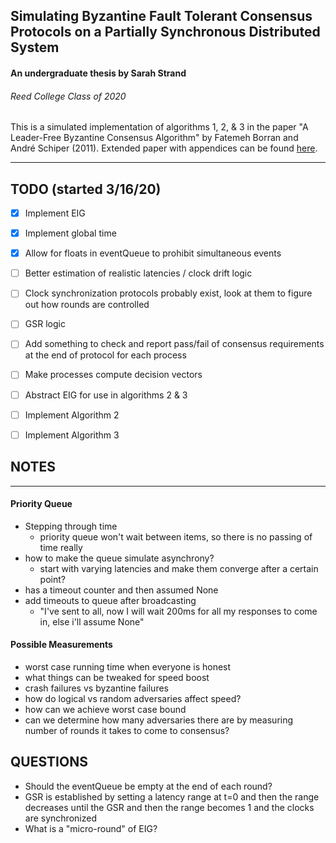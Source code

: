 ## Simulating Byzantine Fault Tolerant Consensus Protocols on a Partially Synchronous Distributed System
#### An undergraduate thesis by Sarah Strand
###### Reed College Class of 2020

This is a simulated implementation of algorithms 1, 2, & 3 in the paper "A Leader-Free Byzantine Consensus Algorithm" by Fatemeh Borran and André Schiper (2011). Extended paper with appendices can be found [here](http://citeseerx.ist.psu.edu/viewdoc/download?doi=10.1.1.178.4470&rep=rep1&type=pdf "A Leader-Free Byzantine Consensus Algorithm").
______

## TODO (started 3/16/20)
- [x] Implement EIG
- [x] Implement global time
- [x] Allow for floats in eventQueue to prohibit simultaneous events
- [ ] Better estimation of realistic latencies / clock drift logic
- [ ] Clock synchronization protocols probably exist, look at them to figure out how rounds are controlled
- [ ] GSR logic
- [ ] Add something to check and report pass/fail of consensus requirements at the end of protocol for each process
- [ ] Make processes compute decision vectors
- [ ] Abstract EIG for use in algorithms 2 & 3
- [ ] Implement Algorithm 2
- [ ] Implement Algorithm 3


## NOTES
---
#### Priority Queue 
* Stepping through time
    - priority queue won't wait between items, so there is no passing of time really
* how to make the queue simulate asynchrony?
    - start with varying latencies and make them converge after a certain point?
* has a timeout counter and then assumed None
* add timeouts to queue after broadcasting
    - "I've sent to all, now I will wait 200ms for all my responses to come in, else i'll assume None"


#### Possible Measurements
* worst case running time when everyone is honest
* what things can be tweaked for speed boost
* crash failures vs byzantine failures
* how do logical vs random adversaries affect speed?
* how can we achieve worst case bound
* can we determine how many adversaries there are by measuring number of rounds it takes to come to consensus?
     
     
## QUESTIONS
* Should the eventQueue be empty at the end of each round?
* GSR is established by setting a latency range at t=0 and then the range decreases until the GSR and then the range becomes 1 and the clocks are synchronized 
* What is a "micro-round" of EIG?





